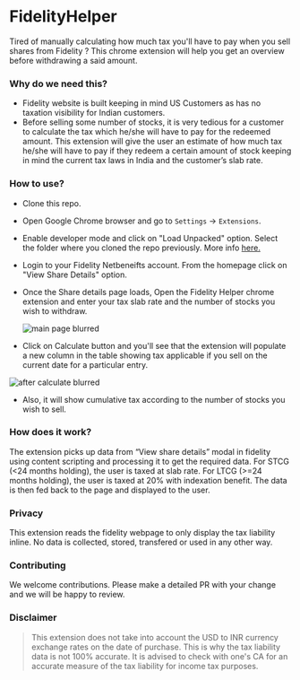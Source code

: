 # FidelityHelper
Tired of manually calculating how much tax you'll have to pay when you sell shares from Fidelity ? 
This chrome extension will help you get an overview before withdrawing a said amount.

### Why do we need this? 

- Fidelity website is built keeping in mind US Customers as has no taxation visibility for Indian customers. 
- Before selling some number of stocks, it is very tedious for a customer to calculate the tax which he/she will have to pay for the redeemed amount. 
This extension will give the user an estimate of how much tax he/she will have to pay if they redeem a certain amount of stock keeping in mind the current tax laws in India and the customer’s slab rate. 

### How to use?
- Clone this repo.
- Open Google Chrome browser and go to `Settings` -> `Extensions`.
- Enable developer mode and click on "Load Unpacked" option. Select the folder where you cloned the repo previously. More info [here.](https://support.google.com/chrome/a/answer/2714278?hl=en#:~:text=Go%20to%20chrome%3A%2F%2Fextensions,the%20app%20or%20extension%20folder.)
- Login to your Fidelity Netbeneifts account. From the homepage click on "View Share Details" option.
- Once the Share details page loads, Open the Fidelity Helper chrome extension and enter your tax slab rate and the number of stocks you wish to withdraw.

  ![main page blurred](https://github.com/FidelityHelper/fidelityTaxhelper/assets/104997027/d9a792ef-ee98-4bf3-9db4-d061cffbc128)
- Click on Calculate button and you'll see that the extension will populate a new column in the table showing tax applicable if you sell on the current date for a particular entry.

  
![after calculate blurred](https://github.com/FidelityHelper/fidelityTaxhelper/assets/104997027/debc5538-9f2b-4906-84e2-a113cb933c65)
- Also, it will show cumulative tax according to the number of stocks you wish to sell.


### How does it work?
The extension picks up data from “View share details” modal in fidelity using content scripting and processing it to get the required data. For STCG (<24 months holding), the user is taxed at slab rate.  For LTCG (>=24 months holding), the user is taxed at 20% with indexation benefit. The data is then fed back to the page and displayed to the user.

### Privacy
This extension reads the fidelity webpage to only display the tax liability inline. No data is collected, stored, transfered or used in any other way.

### Contributing
We welcome contributions. Please make a detailed PR with your change and we will be happy to review.

### Disclaimer
> This extension does not take into account the USD to INR currency exchange rates on the date of purchase. This is why the tax liability data is not 100% accurate. It is advised to check with one's CA for an accurate measure of the tax liability for income tax purposes.
